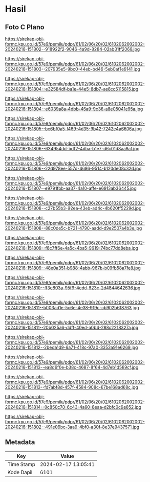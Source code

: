 # Hasil

## Foto C Plano

https://sirekap-obj-formc.kpu.go.id/57e9/pemilu/pdpr/61/02/06/20/02/6102062002002-20240216-151802--918922f2-9046-4a9d-8284-02ab31ff2066.jpg

https://sirekap-obj-formc.kpu.go.id/57e9/pemilu/pdpr/61/02/06/20/02/6102062002002-20240216-151803--207935e5-9bc0-44eb-bd46-5eb0af1e9141.jpg

https://sirekap-obj-formc.kpu.go.id/57e9/pemilu/pdpr/61/02/06/20/02/6102062002002-20240216-151804--e32584df-ba1e-44e5-8db7-ae8cc5115815.jpg

https://sirekap-obj-formc.kpu.go.id/57e9/pemilu/pdpr/61/02/06/20/02/6102062002002-20240216-151804--e6039a8a-4dbb-46a9-9c36-a8e05041e95a.jpg

https://sirekap-obj-formc.kpu.go.id/57e9/pemilu/pdpr/61/02/06/20/02/6102062002002-20240216-151805--bc6bf0a5-f469-4d35-9b42-7242e4a6606a.jpg

https://sirekap-obj-formc.kpu.go.id/57e9/pemilu/pdpr/61/02/06/20/02/6102062002002-20240216-151806--634954dd-bdf2-4dba-b1e7-d6c01d8aa9af.jpg

https://sirekap-obj-formc.kpu.go.id/57e9/pemilu/pdpr/61/02/06/20/02/6102062002002-20240216-151806--22d978ee-557d-4686-9514-b120de08c32d.jpg

https://sirekap-obj-formc.kpu.go.id/57e9/pemilu/pdpr/61/02/06/20/02/6102062002002-20240216-151807--e9791fbb-aa37-4a10-affe-e6913ab36445.jpg

https://sirekap-obj-formc.kpu.go.id/57e9/pemilu/pdpr/61/02/06/20/02/6102062002002-20240216-151808--c27b55b3-92ea-43eb-ad4c-4b620ff5229d.jpg

https://sirekap-obj-formc.kpu.go.id/57e9/pemilu/pdpr/61/02/06/20/02/6102062002002-20240216-151808--88c0de5c-b721-4790-aadd-d9e2507a4b3e.jpg

https://sirekap-obj-formc.kpu.go.id/57e9/pemilu/pdpr/61/02/06/20/02/6102062002002-20240216-151809--f8c7ff6e-4a5c-4ba5-9619-74bc77dd8eba.jpg

https://sirekap-obj-formc.kpu.go.id/57e9/pemilu/pdpr/61/02/06/20/02/6102062002002-20240216-151809--48e0a351-b988-4abb-967b-b09fb58a7fe8.jpg

https://sirekap-obj-formc.kpu.go.id/57e9/pemilu/pdpr/61/02/06/20/02/6102062002002-20240216-151810--ff3e803a-95f9-4edd-823c-2d4844642636.jpg

https://sirekap-obj-formc.kpu.go.id/57e9/pemilu/pdpr/61/02/06/20/02/6102062002002-20240216-151811--b003ad1e-5c6e-4e38-919c-cb902b6f8763.jpg

https://sirekap-obj-formc.kpu.go.id/57e9/pemilu/pdpr/61/02/06/20/02/6102062002002-20240216-151811--20b025a6-ddff-40ed-a0b4-288c2218327a.jpg

https://sirekap-obj-formc.kpu.go.id/57e9/pemilu/pdpr/61/02/06/20/02/6102062002002-20240216-151812--2beda1d9-6a71-418c-97a0-3353a91e6269.jpg

https://sirekap-obj-formc.kpu.go.id/57e9/pemilu/pdpr/61/02/06/20/02/6102062002002-20240216-151813--ea8d6f0e-b38c-4687-8f64-4d7eb1d589cf.jpg

https://sirekap-obj-formc.kpu.go.id/57e9/pemilu/pdpr/61/02/06/20/02/6102062002002-20240216-151813--fd7abf8d-457f-4584-908c-67be168ad68c.jpg

https://sirekap-obj-formc.kpu.go.id/57e9/pemilu/pdpr/61/02/06/20/02/6102062002002-20240216-151814--0c850c70-6c43-4a60-8eaa-d2bfc0c9e852.jpg

https://sirekap-obj-formc.kpu.go.id/57e9/pemilu/pdpr/61/02/06/20/02/6102062002002-20240216-151802--491e09bc-3aa9-4bf0-a30f-8e37e9437571.jpg


## Metadata

| Key        | Value               |
| ---------- | ------------------- |
| Time Stamp | 2024-02-17 13:05:41 |
| Kode Dapil | 6101                |



